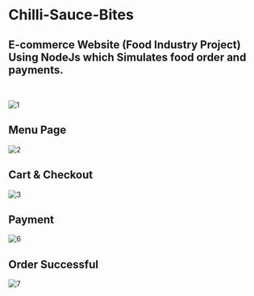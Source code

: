 # Chilli-Sauce-Bites
## E-commerce Website **(Food Industry Project)** Using NodeJs which Simulates food order and payments.
<br/>

![1](https://user-images.githubusercontent.com/63816783/190493917-0204d225-5010-4e5c-aa0a-cde399000df5.png)
</br>

## Menu Page
![2](https://user-images.githubusercontent.com/63816783/190696189-8343252a-e136-41a2-ac62-a93e541a75c2.png)
</br>
 
## Cart & Checkout
![3](https://user-images.githubusercontent.com/63816783/190696252-8d0eec11-6684-46bc-83e2-a7dd86f57b01.png)
</br>

## Payment
![6](https://user-images.githubusercontent.com/63816783/190696686-d8d98c96-5be3-4a07-a289-cd06f5a9a114.png)
</br>

## Order Successful
![7](https://user-images.githubusercontent.com/63816783/190696842-ffadaf83-6a67-4d7d-99d8-b365c9e2896e.png)
